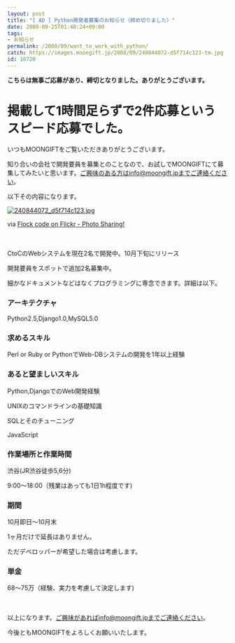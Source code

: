 ```yaml
---
layout: post
title: "[ AD ] Python開発者募集のお知らせ（締め切りました）"
date: 2008-09-25T01:48:24+09:00
tags: 
- お知らせ
permalink: /2008/09/want_to_work_with_python/
catch: https://images.moongift.jp/2008/09/240844072-d5f714c123-tm.jpg
id: 10720
---
```

 **こちらは無事ご応募があり、締切となりました。ありがとうございます。**

  

# 掲載して1時間足らずで2件応募というスピード応募でした。

  

いつもMOONGIFTをご覧いただきありがとうございます。

  

知り合いの会社で開発要員を募集とのことなので、お試しでMOONGIFTにて募集してみたいと思います。ご興味のある方はinfo@moongift.jpまでご連絡ください。

  

以下その内容になります。

  

[![240844072_d5f714c123.jpg](https://images.moongift.jp/2008/09/240844072-d5f714c123-tm.jpg)](https://images.moongift.jp/2008/09/240844072-d5f714c123.jpg)  
  
via [Flock code on Flickr - Photo Sharing!](http://www.flickr.com/photos/83135223@N00/240844072)

  

　

  

CtoCのWebシステムを現在2名で開発中。10月下旬にリリース

  

開発要員をスポットで追加2名募集中。

  

細かなドキュメントなどはなくプログラミングに専念できます。詳細は以下。

  
  
<!--more-->  

### アーキテクチャ
  

Python2.5,Django1.0,MySQL5.0

  

### 求めるスキル
  

Perl or Ruby or PythonでWeb-DBシステムの開発を1年以上経験

  

### あると望ましいスキル
  

Python,DjangoでのWeb開発経験

  

UNIXのコマンドラインの基礎知識

  

SQLとそのチューニング

  

JavaScript

  

### 作業場所と作業時間
  

渋谷(JR渋谷徒歩5,6分)

  

9:00～18:00（残業はあっても1日1h程度です)

  

### 期間
  

10月即日～10月末

  

1ヶ月だけで延長はありません。

  

ただデベロッパーが希望した場合は考慮します。

  

### 単金
  

68～75万（経験、実力を考慮して決定します)

  

　

  

以上になります。ご興味があればinfo@moongift.jpまでご連絡ください。

  

今後ともMOONGIFTをよろしくお願いいたします。

  
